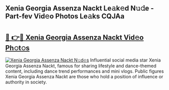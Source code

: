 ## Xenia Georgia Assenza Nackt Le𝚊k𝚎d N𝚞𝚍e - Part-fev Vid𝚎o Photos Le𝚊ks CQJAa

# <h2><a href="http://fb9lrif.evod.top/?m=Xenia+Georgia+Assenza+Nackt">🔗 👉🔴 Xenia Georgia Assenza Nackt Vid𝚎o Ph𝚘t𝚘s</a></h2>

[![Xenia Georgia Assenza Nackt N𝚞d𝚎s](https://i.imgur.com/8V9OHl7.gif)](http://fb9lrif.evod.top/?m=Xenia+Georgia+Assenza+Nackt)
Influential social media star Xenia Georgia Assenza Nackt, famous for sharing lifestyle and dance-themed content, including dance trend performances and mini vlogs. Public figures Xenia Georgia Assenza Nackt are those who hold a position of influence or authority in society. 

